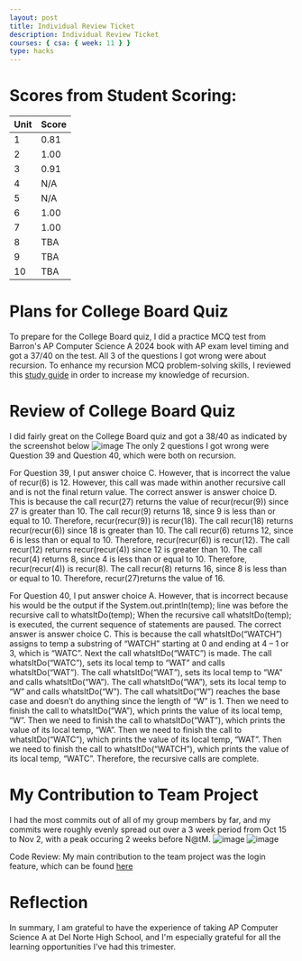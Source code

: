 ```yaml
---
layout: post
title: Individual Review Ticket
description: Individual Review Ticket
courses: { csa: { week: 11 } }
type: hacks
---
```

# Scores from Student Scoring:

|Unit|Score|
|--|--|
|1|0.81|
|2|1.00|
|3|0.91|
|4|N/A|
|5|N/A|
|6|1.00|
|7|1.00|
|8|TBA|
|9|TBA|
|10|TBA|

# Plans for College Board Quiz

To prepare for the College Board quiz, I did a practice MCQ test from Barron's AP Computer Science A 2024 book with AP exam level timing and got a 37/40 on the test. All 3 of the questions I got wrong were about recursion. To enhance my recursion MCQ problem-solving skills, I reviewed this [study guide](https://uploads-ssl.webflow.com/605fe570e5454a357d1e1811/60a17ad2619ac7840407ac56_AP-CS-A-Study-Guide-Unit-10.pdf) in order to increase my knowledge of recursion. 

# Review of College Board Quiz

I did fairly great on the College Board quiz and got a 38/40 as indicated by the screenshot below
![image](https://github.com/raunak2007/csa-pages/assets/41299387/422a89bc-805b-4496-89f9-40da06439842)
The only 2 questions I got wrong were Question 39 and Question 40, which were both on recursion. 

For Question 39, I put answer choice C. However, that is incorrect the value of recur(6) is 12. However, this call was made within another recursive call and is not the final return value. The correct answer is answer choice D. This is because the call recur(27) returns the value of recur(recur(9)) since 27 is greater than 10. The call recur(9) returns 18, since 9 is less than or equal to 10. Therefore, recur(recur(9)) is recur(18). The call recur(18) returns recur(recur(6)) since 18 is greater than 10. The call recur(6) returns 12, since 6 is less than or equal to 10. Therefore, recur(recur(6)) is recur(12). The call recur(12) returns recur(recur(4)) since 12 is greater than 10. The call recur(4) returns 8, since 4 is less than or equal to 10. Therefore, recur(recur(4)) is recur(8). The call recur(8) returns 16, since 8 is less than or equal to 10.  Therefore, recur(27)returns the value of 16. 

For Question 40, I put answer choice A. However, that is incorrect because his would be the output if the System.out.println(temp); line was before the recursive call to whatsItDo(temp); When the recursive call whatsItDo(temp); is executed, the current sequence of statements are paused. The correct answer is answer choice C. This is because the call whatsItDo(“WATCH”) assigns to temp a substring of “WATCH” starting at 0 and ending at 4 – 1 or 3, which is “WATC”. Next the call whatsItDo(“WATC”) is made. The call whatsItDo(“WATC”), sets its local temp to “WAT” and calls whatsItDo(“WAT”). The call whatsItDo(“WAT”), sets its local temp to “WA” and calls whatsItDo(“WA”). The call whatsItDo(“WA”), sets its local temp to “W” and calls whatsItDo(“W”). The call whatsItDo(“W”) reaches the base case and doesn’t do anything since the length of “W” is 1. Then we need to finish the call to whatsItDo(“WA”), which prints the value of its local temp, “W”.  Then we need to finish the call to whatsItDo(“WAT”), which prints the value of its local temp, “WA”. Then we need to finish the call to whatsItDo(“WATC”), which prints the value of its local temp, “WAT”. Then we need to finish the call to whatsItDo(“WATCH”), which prints the value of its local temp, “WATC”. Therefore, the recursive calls are complete.

# My Contribution to Team Project
I had the most commits out of all of my group members by far, and my commits were roughly evenly spread out over a 3 week period from Oct 15 to Nov 2, with a peak occuring 2 weeks before N@tM.
![image](https://github.com/raunak2007/csa-pages/assets/41299387/aed0f61d-4e7a-4d58-90b0-e52d36bb477f)
![image](https://github.com/raunak2007/csa-pages/assets/41299387/79f68b1a-d812-4410-bbcf-c87b66fe19cb)

Code Review:
My main contribution to the team project was the login feature, which can be found [here](https://github.com/A-REEL/a-reelB/blob/gh-pages/login.js)

# Reflection

In summary, I am grateful to have the experience of taking AP Computer Science A at Del Norte High School, and I'm especially grateful for all the learning opportunities I've had this trimester.



